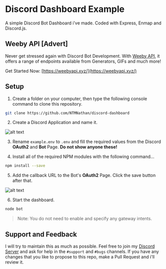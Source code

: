 # Discord Dashboard Example
A simple Discord Bot Dashboard i've made. Coded with Express, Enmap and Discord.js.

## Weeby API [Advert]
Never get stressed again with Discord Bot Development. With [Weeby API](https://weebyapi.xyz/), it offers a range of endpoints available from Generators, GIFs and much more!

Get Started Now: [https://weebyapi.xyz/](https://weebyapi.xyz/)


## Setup 
1. Create a folder on your computer, then type the following console command to clone this repository.
```bash
git clone https://github.com/NTMNathan/discord-dashboard
```

2. Create a Discord Application and name it.

![alt text](https://i.imgur.com/luHPTGL.png "Step 2")


3. Rename `example.env` to `.env` and fill the required values from the Discord **OAuth2** and **Bot** Page. **Do not show anyone these!**

4. Install all of the required NPM modules with the following command...
```bash
npm install --save
```

5. Add the callback URL to the Bot's **OAuth2** Page. Click the save button after that.

![alt text](https://i.imgur.com/9EWhEnE.png "Step 3")


6. Start the dashboard.
```bash
node bot
```

> Note: You do not need to enable and specify any gateway intents.

## Support and Feedback
 I will try to maintain this as much as possible. Feel free to join my [Discord Server](https://natebot.xyz/discord) and ask for help in the `#support` and `#bugs` channels. If you have any changes that you like to propose to this repo, make a Pull Request and i'll review it.
